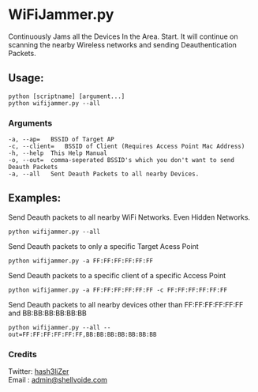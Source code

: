 # WiFiJammer.py

Continuously Jams all the Devices In the Area. Start. It will continue on scanning the nearby Wireless networks and sending Deauthentication Packets.

## Usage:
```
python [scriptname] [argument...]
python wifijammer.py --all
```

### Arguments
```
-a, --ap=	BSSID of Target AP
-c, --client=	BSSID of Client (Requires Access Point Mac Address)
-h, --help	This Help Manual
-o, --out=	comma-seperated BSSID's which you don't want to send Deauth Packets
-a, --all	Sent Deauth Packets to all nearby Devices.
```

## Examples:

Send Deauth packets to all nearby WiFi Networks. Even Hidden Networks.
```
python wifijammer.py --all
```
Send Deauth packets to only a specific Target Acess Point

```
python wifijammer.py -a FF:FF:FF:FF:FF:FF
```

Send Deauth packets to a specific client of a specific Access Point
```
python wifijammer.py -a FF:FF:FF:FF:FF:FF -c FF:FF:FF:FF:FF:FF
```
Send Deauth packets to all nearby devices other than FF:FF:FF:FF:FF:FF and BB:BB:BB:BB:BB:BB
```
python wifijammer.py --all --out=FF:FF:FF:FF:FF:FF,BB:BB:BB:BB:BB:BB:BB
```

### Credits
Twitter: <a href="//twitter.com/hash3liZer">hash3liZer</a><br>
Email  : <a href="mailto:admin@shellvoide.com">admin@shellvoide.com</a>
